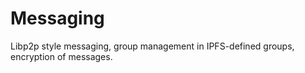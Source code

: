# Messaging

Libp2p style messaging, group management in IPFS-defined groups, encryption of messages.
